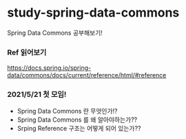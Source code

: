 # study-spring-data-commons
Spring Data Commons 공부해보기!

### Ref 읽어보기
https://docs.spring.io/spring-data/commons/docs/current/reference/html/#reference

### 2021/5/21 첫 모임!
- Spring Data Commons 란 무엇인가!?
- Spring Data Commons 를 왜 알아야하는가??
- Srping Reference 구조는 어떻게 되어 있는가??

